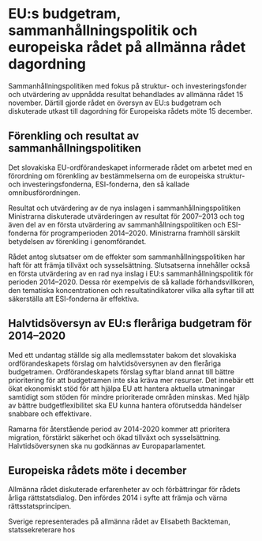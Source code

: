 # EU:s budgetram, sammanhållningspolitik och europeiska rådet på allmänna rådet dagordning

Sammanhållningspolitiken med fokus på struktur- och investeringsfonder och utvärdering av uppnådda resultat behandlades av allmänna rådet 15 november. Därtill gjorde rådet en översyn av EU:s budgetram och diskuterade utkast till dagordning för Europeiska rådets möte 15 december.

## Förenkling och resultat av sammanhållningspolitiken

Det slovakiska EU-ordförandeskapet informerade rådet om arbetet med en förordning om förenkling av bestämmelserna om de europeiska struktur- och investeringsfonderna, ESI-fonderna, den så kallade omnibusförordningen.

Resultat och utvärdering av de nya inslagen i sammanhållningspolitiken
Ministrarna diskuterade utvärderingen av resultat för 2007–2013 och tog även del av en första utvärdering av sammanhållningspolitiken och ESI-fonderna för programperioden 2014–2020. Ministrarna framhöll särskilt betydelsen av förenkling i genomförandet.

Rådet antog slutsatser om de effekter som sammanhållningspolitiken har haft för att främja tillväxt och sysselsättning. Slutsatserna innehåller också en första utvärdering av en rad nya inslag i EU:s sammanhållningspolitik för perioden 2014–2020. Dessa rör exempelvis de så kallade förhandsvillkoren, den tematiska koncentrationen och resultatindikatorer vilka alla syftar till att säkerställa att ESI-fonderna är effektiva.

## Halvtidsöversyn av EU:s fleråriga budgetram för 2014–2020

Med ett undantag ställde sig alla medlemsstater bakom det slovakiska ordförandeskapets förslag om halvtidsöversynen av den fleråriga budgetramen. Ordförandeskapets förslag syftar bland annat till bättre prioritering för att budgetramen inte ska kräva mer resurser. Det innebär ett ökat ekonomiskt stöd för att hjälpa EU att hantera aktuella utmaningar samtidigt som stöden för mindre prioriterade områden minskas. Med hjälp av bättre budgetflexibilitet ska EU kunna hantera oförutsedda händelser snabbare och effektivare.

Ramarna för återstående period av 2014-2020 kommer att prioritera migration, förstärkt säkerhet och ökad tillväxt och sysselsättning. Halvtidsöversynen ska nu godkännas av Europaparlamentet.

## Europeiska rådets möte i december

Allmänna rådet diskuterade erfarenheter av och förbättringar för rådets årliga rättstatsdialog. Den infördes 2014 i syfte att främja och värna rättsstatsprincipen.

Sverige representerades på allmänna rådet av Elisabeth Backteman, statssekreterare hos
